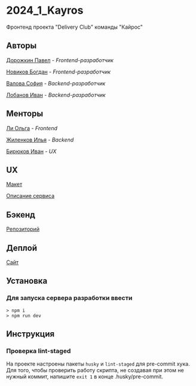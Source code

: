 # 2024_1_Kayros
Фронтенд проекта "Delivery Club" команды "Кайрос"

## Авторы

[Дорожкин Павел](https://github.com/Skotyty) - _Frontend-разработчик_

[Новиков Богдан](https://github.com/novakf) - _Frontend-разработчик_

[Валова София](https://github.com/ssofiica) - _Backend-разработчик_

[Лобанов Иван](https://github.com/cantylv) - _Backend-разработчик_

## Менторы

[Ли Ольга](https://github.com/AnnSkay) - _Frontend_

[Жиленков Илья](https://github.com/ilyushkaaa) - _Backend_

[Бирюков Иван](https://github.com/Ivan-Bir) - _UX_

## UX
[Макет](https://www.figma.com/file/zoXRrBpzkKVlcCpuen8vVU/%C2%A0%C2%A0%C2%A0Resto)

[Описание сервиса](https://docs.google.com/document/d/10eWcYr5QyEXd_tSppIij8bKbJLy6Djw9Hr6cXpK2KL4)

## Бэкенд

[Репозиторий](https://github.com/go-park-mail-ru/2024_1_Kayros)

## Деплой

[Сайт](https://resto-go.ru)

## Установка

### Для запуска сервера разработки ввести
```
> npm i
> npm run dev
```

## Инструкция

### Проверка lint-staged
На проекте настроены пакеты ```husky``` и ```lint-staged``` для pre-commit хука.
Для того, чтобы проверить работу скрипта, не создавая при этом не нужный коммит, напишите ```exit 1``` в конце .husky/pre-commit.

